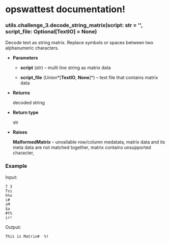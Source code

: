 <!-- opswattest documentation master file, created by
sphinx-quickstart on Wed Oct 19 18:49:24 2022.
You can adapt this file completely to your liking, but it should at least
contain the root `toctree` directive. -->
# opswattest documentation!


### utils.challenge_3.decode_string_matrix(script: str = '', script_file: Optional[TextIO] = None)
Decode text as string matrix. Replace symbols or spaces between two alphanumeric characters.


* **Parameters**

    
    * **script** (*str*) – multi line string as matrix data


    * **script_file** (*Union**[**TextIO**, **None**]*) – text file that contains matrix data



* **Returns**

    decoded string



* **Return type**

    str



* **Raises**

    **MalformedMatrix** – unvailable row/column medatata,
        matrix data and its meta data are not matched together,
        matrix contains unsupported character,


### Example

Input:

    7 3
    Tsi
    h%x
    i#
    sM
    $a
    #t%
    ir!

Output:

    This is Matrix#  %!
